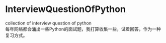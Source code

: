 # InterviewQuestionOfPython
collection of interview question of python  
每年网络都会涌出一些Python的面试题，我打算收集一些，试着回答，作为一种复习方式。  
